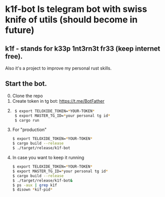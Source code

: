 # k1f-bot Is telegram bot with swiss knife of utils (should become in future)

## k1f - stands for k33p 1nt3rn3t fr33 (keep internet free).

Also it's a project to improve my personal rust skills.


## Start the bot.
0. Clone the repo
1. Create token in tg bot: https://t.me/BotFather 
2. ```bash
    $ export TELOXIDE_TOKEN=*YOUR-TOKEN*
    $ export MASTER_TG_ID=*your personal tg id*
    $ cargo run
   ```
3. For "production"  
   ```bash
   $ export TELOXIDE_TOKEN=*YOUR-TOKEN*
   $ cargo build --release
   $ ./target/release/k1f-bot
   ```
4. In case you want to keep it running
   ```bash
   $ export TELOXIDE_TOKEN=*YOUR-TOKEN*
   $ export MASTER_TG_ID=*your personal tg id*
   $ cargo build --release
   $ ./target/release/k1f-bot&
   $ ps -aux | grep k1f
   $ disown *kif-pid*
   ```
